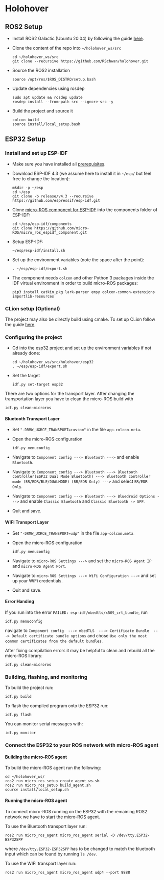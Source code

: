 # Holohover

## ROS2 Setup

* Install ROS2 Galactic (Ubuntu 20.04) by following the guide [here](https://docs.ros.org/en/galactic/Installation/Ubuntu-Install-Debians.html).

* Clone the content of the repo into `~/holohover_ws/src`
  ```
  cd ~/holohover_ws/src
  git clone --recursive https://github.com/RSchwan/holohover.git
  ```

* Source the ROS2 installation
  ```
  source /opt/ros/$ROS_DISTRO/setup.bash
  ```

* Update dependencies using rosdep
  ```
  sudo apt update && rosdep update
  rosdep install --from-path src --ignore-src -y
  ```

* Build the project and source it
  ```
  colcon build
  source install/local_setup.bash
  ```

## ESP32 Setup

### Install and set up ESP-IDF

* Make sure you have installed all [prerequisites](https://docs.espressif.com/projects/esp-idf/en/release-v4.3/esp32/get-started/index.html#step-1-install-prerequisites).

* Download ESP-IDF 4.3 (we assume here to install it in `~/esp/` but feel free to change the location):
    ```
    mkdir -p ~/esp
    cd ~/esp
    git clone -b release/v4.3 --recursive https://github.com/espressif/esp-idf.git
    ```

* Clone [micro-ROS component for ESP-IDF](https://github.com/micro-ROS/micro_ros_espidf_component) into the components folder of ESP-IDF:
    ```
    cd ~/esp/esp-idf/components
    git clone https://github.com/micro-ROS/micro_ros_espidf_component.git
    ```

* Setup ESP-IDF:
    ```
    ~/esp/esp-idf/install.sh
    ```

* Set up the environment variables (note the space after the point):
    ```
    . ~/esp/esp-idf/export.sh
    ```

* The component needs `colcon` and other Python 3 packages inside the IDF virtual environment in order to build micro-ROS packages:
    ```
    pip3 install catkin_pkg lark-parser empy colcon-common-extensions importlib-resources
    ```

### CLion setup (Optional)

The project may also be directly build using cmake. To set up CLion follow the guide [here](https://www.jetbrains.com/help/clion/esp-idf.html#cmake-setup).

### Configuring the project

* Cd into the esp32 project and set up the environment variables if not already done:
    ```
    cd ~/holohover_ws/src/holohover/esp32
    . ~/esp/esp-idf/export.sh
    ```

* Set the target
    ```
    idf.py set-target esp32
    ```
There are two options for the transport layer. After changing the transportation layer you have to clean the micro-ROS build with
```
idf.py clean-microros
```

#### Bluetooth Transport Layer

* Set `"-DRMW_UXRCE_TRANSPORT=custom"` in the file `app-colcon.meta`.

* Open the micro-ROS configuration
    ```
    idf.py menuconfig
    ```

* Navigate to `Component config ---> Bluetooth --->` and enable `Bluetooth`.

* Navigate to `Component config ---> Bluetooth ---> Bluetooth controller(ESP32 Dual Mode Bluetooth) ---> Bluetooth controller mode (BR/EDR/BLE/DUALMODE) (BR/EDR Only) --->` and select `BR/EDR Only`.

* Navigate to `Component config ---> Bluetooth ---> Bluedroid Options --->` and enable `Classic Bluetooth` and `Classic Bluetooth -> SPP`.

* Quit and save.

#### WIFI Transport Layer

* Set `"-DRMW_UXRCE_TRANSPORT=udp"` in the file `app-colcon.meta`.

* Open the micro-ROS configuration
    ```
    idf.py menuconfig
    ```
* Navigate to `micro-ROS Settings --->` and set the `micro-ROS Agent IP` and `micro-ROS Agent Port`.

* Navigate to `micro-ROS Settings ---> WiFi Configuration --->` and set up your WiFi credentials.

* Quit and save.

#### Error Handing

If you run into the error `FAILED: esp-idf/mbedtls/x509_crt_bundle`, run
```
idf.py menuconfig
```
navigate to `Component config  ---> mbedTLS  ---> Certificate Bundle  ---> Default certificate bundle options` and chose `Use only the most common certificates from the default bundles`.

After fixing compilation errors it may be helpful to clean and rebuild all the micro-ROS library:
```
idf.py clean-microros
```

### Building, flashing, and monitoring

To build the project run:
```
idf.py build
```

To flash the compiled program onto the ESP32 run:
```
idf.py flash
```

You can monitor serial messages with:
```
idf.py monitor
```

### Connect the ESP32 to your ROS network with micro-ROS agent

#### Building the micro-ROS agent

To build the micro-ROS agent run the following:
```
cd ~/holohover_ws/
ros2 run micro_ros_setup create_agent_ws.sh
ros2 run micro_ros_setup build_agent.sh
source install/local_setup.sh
```

#### Running the micro-ROS agent

To connect micro-ROS running on the ESP32 with the remaining ROS2 network we have to start the micro-ROS agent.

To use the Bluetooth transport layer run:
```
ros2 run micro_ros_agent micro_ros_agent serial -D /dev/tty.ESP32-ESP32SPP
```
where `/dev/tty.ESP32-ESP32SPP` has to be changed to match the bluetooth input which can be found by running `ls /dev`.

To use the WIFI transport layer run:
```
ros2 run micro_ros_agent micro_ros_agent udp4 --port 8888
```
